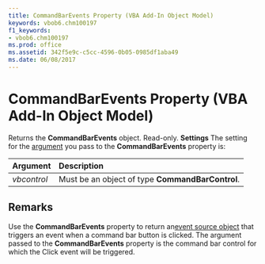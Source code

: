 ```yaml
---
title: CommandBarEvents Property (VBA Add-In Object Model)
keywords: vbob6.chm100197
f1_keywords:
- vbob6.chm100197
ms.prod: office
ms.assetid: 342f5e9c-c5cc-4596-0b05-0985df1aba49
ms.date: 06/08/2017
---
```



# CommandBarEvents Property (VBA Add-In Object Model)



Returns the  **CommandBarEvents** object. Read-only.
 **Settings**
The setting for the [argument](../../Glossary/vbe-glossary.md#argument) you pass to the **CommandBarEvents** property is:


|**Argument**|**Description**|
|:-----|:-----|
| _vbcontrol_|Must be an object of type  **CommandBarControl**.|

## Remarks

Use the  **CommandBarEvents** property to return an[event source object](../../Glossary/vbe-glossary.md#event-source-object) that triggers an event when a command bar button is clicked. The argument passed to the **CommandBarEvents** property is the command bar control for which the Click event will be triggered.

